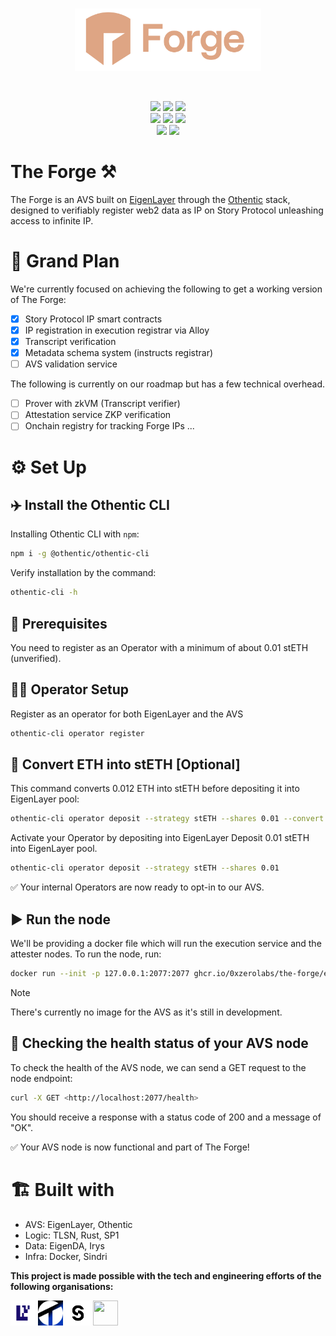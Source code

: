 <br>

<p align="center">
  <img src="./assets/20250120_084628.png" height="100" alt="0xzero.org" />
</p>
<br>

<p align="center">
   <a href="https://github.com/0xZeroLabs/the-forge/network/members"><img src="https://img.shields.io/github/forks/0xZeroLabs/the-forge?style=for-the-badge&color=a8c7ff&labelColor=1a1b1f"></a>
   <img src="https://img.shields.io/github/stars/0xZeroLabs/the-forge?style=for-the-badge&logo=github&color=e6c419&labelColor=1d1b16">
   <a href="https://x.com/0xZeroOrg"><img src="https://img.shields.io/twitter/follow/0xZeroLabs.svg?style=for-the-badge&logo=x&color=e6c419&labelColor=1d1b16"></a>
   <br>
   <!-- <img src="https://img.shields.io/github/languages/count/0xZeroLabs/the-forge?style=for-the-badge&color=ffb4a2&labelColor=201a19"> -->
   <a href="https://github.com/0xZeroLabs/the-forge/issues"><img src="https://img.shields.io/github/issues/0xZeroLabs/the-forge?style=for-the-badge&color=ffb4a2&labelColor=201a19"></a>
   <a href="https://github.com/0xZeroLabs/the-forge/pulls"><img src="https://img.shields.io/github/issues-pr-raw/0xZeroLabs/the-forge?style=for-the-badge&color=ffb4a2&labelColor=201a19"></a>
   <a href="https://github.com/0xZeroLabs/the-forge/graphs/contributors"><img src="https://img.shields.io/github/contributors-anon/0xZeroLabs/the-forge?style=for-the-badge&color=ffb4a2&labelColor=201a19"></a>
   <!-- <img src="https://img.shields.io/github/languages/code-size/0xZeroLabs/the-forge?style=for-the-badge&color=ffb4a2&labelColor=201a19"> -->
<br>
  <a href="https://docs.0xzero.org"><img src="https://img.shields.io/badge/docs-%F0%9F%93%84-blue?style=for-the-badge&color=ffb4a2&labelColor=201a19"></a>
  <a href="https://github.com/0xZeroLabs/the-forge/blob/master/LICENSE"><img src="https://img.shields.io/github/license/0xZeroLabs/the-forge?style=for-the-badge&color=ffb4a2&labelColor=201a19"></a>
</p>

# The Forge ⚒

The Forge is an AVS built on [EigenLayer](https://eigenlayer.xyz) through the [Othentic](https://othentic.xyz) stack, designed to verifiably register web2 data as IP on Story Protocol unleashing access to infinite IP.

# 🎯 Grand Plan

We're currently focused on achieving the following to get a working version of The Forge:

- [x] Story Protocol IP smart contracts
- [x] IP registration in execution registrar via Alloy
- [x] Transcript verification
- [x] Metadata schema system (instructs registrar)
- [ ] AVS validation service

The following is currently on our roadmap but has a few technical overhead.

- [ ] Prover with zkVM (Transcript verifier)
- [ ] Attestation service ZKP verification
- [ ] Onchain registry for tracking Forge IPs ...

# ⚙️ Set Up

## ✈️ Install the Othentic CLI

Installing Othentic CLI with `npm`:

```sh
npm i -g @othentic/othentic-cli
```

Verify installation by the command:

```sh
othentic-cli -h
```

## 🧰 Prerequisites

You need to register as an Operator with a minimum of about 0.01 stETH (unverified).

## 🏋️‍♂️ Operator Setup

Register as an operator for both EigenLayer and the AVS

```sh
othentic-cli operator register
```

## 🔁 Convert ETH into stETH [Optional]

This command converts 0.012 ETH into stETH before depositing it into EigenLayer pool:

```sh
othentic-cli operator deposit --strategy stETH --shares 0.01 --convert 0.012
```

Activate your Operator by depositing into EigenLayer
Deposit 0.01 stETH into EigenLayer pool.

```sh
othentic-cli operator deposit --strategy stETH --shares 0.01
```

✅ Your internal Operators are now ready to opt-in to our AVS.

## ▶️ Run the node

We'll be providing a docker file which will run the execution service and the attester nodes. To run the node, run:

```sh
docker run --init -p 127.0.0.1:2077:2077 ghcr.io/0xzerolabs/the-forge/execution:latest
```

> [!NOTE]
> There's currently no image for the AVS as it's still in development.

## 🚀 Checking the health status of your AVS node

To check the health of the AVS node, we can send a GET request to the node endpoint:

```sh
curl -X GET <http://localhost:2077/health>
```

You should receive a response with a status code of 200 and a message of "OK".

✅ Your AVS node is now functional and part of The Forge!

# 🏗️ Built with

- AVS: EigenLayer, Othentic
- Logic: TLSN, Rust, SP1
- Data: EigenDA, Irys
- Infra: Docker, Sindri

**This project is made possible with the tech and engineering efforts of the following organisations:**

<p align="left">
    <a href="https://eigenlayer.xyz" target="_blank"> <img src="assets/eigen.png" width="40", height="40"/></a>
    <a href="https://othentic.xyz" target="_blank"> <img src="assets/othentic.png" width="40", height="40"/></a>
    <a href="https://story.foundation" target="_blank"> <img src="assets/story.png" width="40", height="40"/></a>
    <a href="https://0xzero.org" target="_blank"> <img src="https://avatars.githubusercontent.com/u/164944691?s=200&v=4" width="40", height="40"/></a>
</p>

